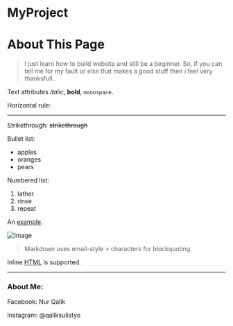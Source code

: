 # MyProject
**About This Page**
===

> I just learn how to build website and still be a beginner. So, if you can tell me for my fault or else that makes a good stuff then i feel very thanksfull..


Text attributes _italic_, 
**bold**, `monospace`.

Horizontal rule:

---

Strikethrough:
~~strikethrough~~

Bullet list:

  * apples
  * oranges
  * pears

Numbered list:

  1. lather
  2. rinse
  3. repeat

An [example](http://example.com).

![Image](Icon-pictures.png "icon")

> Markdown uses email-style > characters for blockquoting.

Inline <abbr title="Hypertext Markup Language">HTML</abbr> is supported.

---

### About Me:

Facebook: Nur Qalik

Instagram: @qaliksulistyo